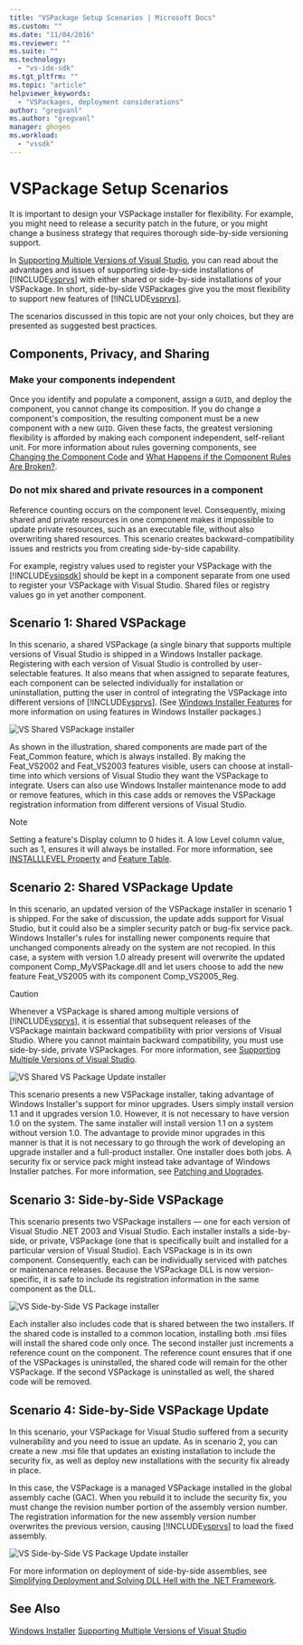 ```yaml
---
title: "VSPackage Setup Scenarios | Microsoft Docs"
ms.custom: ""
ms.date: "11/04/2016"
ms.reviewer: ""
ms.suite: ""
ms.technology: 
  - "vs-ide-sdk"
ms.tgt_pltfrm: ""
ms.topic: "article"
helpviewer_keywords: 
  - "VSPackages, deployment considerations"
author: "gregvanl"
ms.author: "gregvanl"
manager: ghogen
ms.workload: 
  - "vssdk"
---
```

# VSPackage Setup Scenarios

It is important to design your VSPackage installer for flexibility. For example, you might need to release a security patch in the future, or you might change a business strategy that requires thorough side-by-side versioning support.

In [Supporting Multiple Versions of Visual Studio](../../extensibility/supporting-multiple-versions-of-visual-studio.md), you can read about the advantages and issues of supporting side-by-side installations of [!INCLUDE[vsprvs](../../code-quality/includes/vsprvs_md.md)] with either shared or side-by-side installations of your VSPackage. In short, side-by-side VSPackages give you the most flexibility to support new features of [!INCLUDE[vsprvs](../../code-quality/includes/vsprvs_md.md)].

The scenarios discussed in this topic are not your only choices, but they are presented as suggested best practices.

## Components, Privacy, and Sharing

### Make your components independent

Once you identify and populate a component, assign a `GUID`, and deploy the component, you cannot change its composition. If you do change a component's composition, the resulting component must be a new component with a new `GUID`. Given these facts, the greatest versioning flexibility is afforded by making each component independent, self-reliant unit. For more information about rules governing components, see [Changing the Component Code](http://msdn.microsoft.com/library/aa367849\(VS.85\).aspx) and [What Happens if the Component Rules Are Broken?](http://msdn.microsoft.com/library/aa372795\(VS.85\).aspx).

### Do not mix shared and private resources in a component

Reference counting occurs on the component level. Consequently, mixing shared and private resources in one component makes it impossible to update private resources, such as an executable file, without also overwriting shared resources. This scenario creates backward-compatibility issues and restricts you from creating side-by-side capability.

For example, registry values used to register your VSPackage with the [!INCLUDE[vsipsdk](../../extensibility/includes/vsipsdk_md.md)] should be kept in a component separate from one used to register your VSPackage with Visual Studio. Shared files or registry values go in yet another component.

## Scenario 1: Shared VSPackage

In this scenario, a shared VSPackage (a single binary that supports multiple versions of Visual Studio is shipped in a Windows Installer package. Registering with each version of Visual Studio is controlled by user-selectable features. It also means that when assigned to separate features, each component can be selected individually for installation or uninstallation, putting the user in control of integrating the VSPackage into different versions of [!INCLUDE[vsprvs](../../code-quality/includes/vsprvs_md.md)]. (See [Windows Installer Features](http://msdn.microsoft.com/library/aa372840\(VS.85\).aspx) for more information on using features in Windows Installer packages.)

![VS Shared VSPackage installer](../../extensibility/internals/media/vs_sharedpackage.gif "VS_SharedPackage")

As shown in the illustration, shared components are made part of the Feat_Common feature, which is always installed. By making the Feat_VS2002 and Feat_VS2003 features visible, users can choose at install-time into which versions of Visual Studio they want the VSPackage to integrate. Users can also use Windows Installer maintenance mode to add or remove features, which in this case adds or removes the VSPackage registration information from different versions of Visual Studio.

> [!NOTE]
> Setting a feature's Display column to 0 hides it. A low Level column value, such as 1, ensures it will always be installed. For more information, see [INSTALLLEVEL Property](http://msdn.microsoft.com/library/aa369536\(VS.85\).aspx) and [Feature Table](http://msdn.microsoft.com/library/aa368585.aspx).

## Scenario 2: Shared VSPackage Update

In this scenario, an updated version of the VSPackage installer in scenario 1 is shipped. For the sake of discussion, the update adds support for Visual Studio, but it could also be a simpler security patch or bug-fix service pack. Windows Installer's rules for installing newer components require that unchanged components already on the system are not recopied. In this case, a system with version 1.0 already present will overwrite the updated component Comp_MyVSPackage.dll and let users choose to add the new feature Feat_VS2005 with its component Comp_VS2005_Reg.

> [!CAUTION]
> Whenever a VSPackage is shared among multiple versions of [!INCLUDE[vsprvs](../../code-quality/includes/vsprvs_md.md)], it is essential that subsequent releases of the VSPackage maintain backward compatibility with prior versions of Visual Studio. Where you cannot maintain backward compatibility, you must use side-by-side, private VSPackages. For more information, see [Supporting Multiple Versions of Visual Studio](../../extensibility/supporting-multiple-versions-of-visual-studio.md).

![VS Shared VS Package Update installer](../../extensibility/internals/media/vs_sharedpackageupdate.gif "VS_SharedPackageUpdate")

This scenario presents a new VSPackage installer, taking advantage of Windows Installer's support for minor upgrades. Users simply install version 1.1 and it upgrades version 1.0. However, it is not necessary to have version 1.0 on the system. The same installer will install version 1.1 on a system without version 1.0. The advantage to provide minor upgrades in this manner is that it is not necessary to go through the work of developing an upgrade installer and a full-product installer. One installer does both jobs. A security fix or service pack might instead take advantage of Windows Installer patches. For more information, see [Patching and Upgrades](http://msdn.microsoft.com/library/aa370579\(VS.85\).aspx).

## Scenario 3: Side-by-Side VSPackage

This scenario presents two VSPackage installers — one for each version of Visual Studio .NET 2003 and Visual Studio. Each installer installs a side-by-side, or private, VSPackage (one that is specifically built and installed for a particular version of Visual Studio). Each VSPackage is in its own component. Consequently, each can be individually serviced with patches or maintenance releases. Because the VSPackage DLL is now version-specific, it is safe to include its registration information in the same component as the DLL.

![VS Side-by-Side VS Package installer](../../extensibility/internals/media/vs_sbys_package.gif "VS_SbyS_Package")

Each installer also includes code that is shared between the two installers. If the shared code is installed to a common location, installing both .msi files will install the shared code only once. The second installer just increments a reference count on the component. The reference count ensures that if one of the VSPackages is uninstalled, the shared code will remain for the other VSPackage. If the second VSPackage is uninstalled as well, the shared code will be removed.

## Scenario 4: Side-by-Side VSPackage Update

In this scenario, your VSPackage for Visual Studio suffered from a security vulnerability and you need to issue an update. As in scenario 2, you can create a new .msi file that updates an existing installation to include the security fix, as well as deploy new installations with the security fix already in place.

In this case, the VSPackage is a managed VSPackage installed in the global assembly cache (GAC). When you rebuild it to include the security fix, you must change the revision number portion of the assembly version number. The registration information for the new assembly version number overwrites the previous version, causing [!INCLUDE[vsprvs](../../code-quality/includes/vsprvs_md.md)] to load the fixed assembly.

![VS Side-by-Side VS Package Update installer](../../extensibility/internals/media/vs_sbys_packageupdate.gif "VS_SbyS_PackageUpdate")

For more information on deployment of side-by-side assemblies, see [Simplifying Deployment and Solving DLL Hell with the .NET Framework](http://msdn.microsoft.com/library/ms973843.aspx).

## See Also

[Windows Installer](http://msdn.microsoft.com/library/cc185688\(VS.85\).aspx)  
[Supporting Multiple Versions of Visual Studio](../../extensibility/supporting-multiple-versions-of-visual-studio.md)